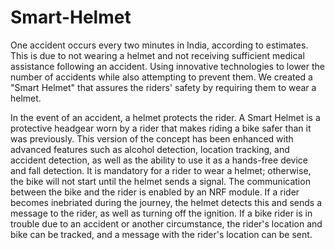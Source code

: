 # Smart-Helmet
  One accident occurs every two minutes in India, according to estimates. This is due to not wearing a helmet and not receiving sufficient medical assistance following an accident. Using innovative technologies to lower the number of accidents while also attempting to prevent them. We created a "Smart Helmet" that assures the riders' safety by requiring them to wear a helmet.
  
  In the event of an accident, a helmet protects the rider. A Smart Helmet is a protective headgear worn by a rider that makes riding a bike safer than it was previously. This version of the concept has been enhanced with advanced features such as alcohol detection, location tracking, and accident detection, as well as the ability to use it as a hands-free device and fall detection. It is mandatory for a rider to wear a helmet; otherwise, the bike will not start until the helmet sends a signal. The communication between the bike and the rider is enabled by an NRF module. If a rider becomes inebriated during the journey, the helmet detects this and sends a message to the rider, as well as turning off the ignition. If a bike rider is in trouble due to an accident or another circumstance, the rider's location and bike can be tracked, and a message with the rider's location can be sent.


